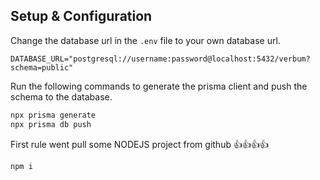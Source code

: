 ## Setup & Configuration

Change the database url in the `.env` file to your own database url.

```dotenv
DATABASE_URL="postgresql://username:password@localhost:5432/verbum?schema=public"
```

Run the following commands to generate the prisma client and push the schema to the database.

```bash
npx prisma generate
npx prisma db push
```
First rule went pull some NODEJS project from github 👍👍👍👍

```bash
npm i